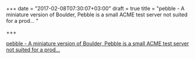 +++
date = "2017-02-08T07:30:07+03:00"
draft = true
title = "pebble - A miniature version of Boulder, Pebble is a small ACME test server not suited for a prod... "

+++

<p><a href="https://t.co/U28AKfTetR">pebble - A miniature version of Boulder, Pebble is a small ACME test server not suited for a prod... </a></p>

